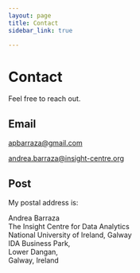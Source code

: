 ```yaml
---
layout: page
title: Contact
sidebar_link: true

---
```


# Contact

Feel free to reach out.

## Email

<p class="message">
  <a href= "mailto:apbarraza@gmail.com">apbarraza@gmail.com</a>
</p>
<p class="message">
  <a href= "mailto:andrea.barraza@insight-centre.org">andrea.barraza@insight-centre.org</a>
</p>

## Post
My postal address is:

<p>
Andrea Barraza
<br>
The Insight Centre for Data Analytics
<br>
National University of Ireland, Galway
<br>
IDA Business Park,
<br>
Lower Dangan,
<br>
Galway, Ireland
</p>
